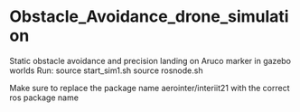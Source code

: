 # Obstacle_Avoidance_drone_simulation
Static obstacle avoidance and precision landing on Aruco marker in gazebo worlds
Run: source start_sim1.sh
     source rosnode.sh
     
Make sure to replace the package name aerointer/interiit21 with the correct ros package name
